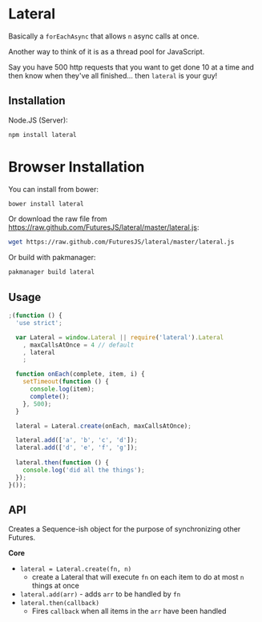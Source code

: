 Lateral
===

Basically a `forEachAsync` that allows `n` async calls at once.

Another way to think of it is as a thread pool for JavaScript.

Say you have 500 http requests that you want to get done
10 at a time and then know when they've all finished...
then `lateral` is your guy!

Installation
---

Node.JS (Server):

```bash
npm install lateral
```

Browser Installation
===

You can install from bower:

```bash
bower install lateral
```

Or download the raw file from <https://raw.github.com/FuturesJS/lateral/master/lateral.js>:

```bash
wget https://raw.github.com/FuturesJS/lateral/master/lateral.js
```

Or build with pakmanager:

```bash
pakmanager build lateral
```

Usage
---

```javascript
;(function () {
  'use strict';

  var Lateral = window.Lateral || require('lateral').Lateral
    , maxCallsAtOnce = 4 // default
    , lateral
    ;

  function onEach(complete, item, i) {
    setTimeout(function () {
      console.log(item);
      complete();
    }, 500);
  }

  lateral = Lateral.create(onEach, maxCallsAtOnce);

  lateral.add(['a', 'b', 'c', 'd']);
  lateral.add(['d', 'e', 'f', 'g']);
  
  lateral.then(function () {
    console.log('did all the things');
  });
}());
```
    
API
---

Creates a Sequence-ish object for the purpose of synchronizing other Futures.

**Core**

  * `lateral = Lateral.create(fn, n)`
    * create a Lateral that will execute `fn` on each item to do at most `n` things at once
  * `lateral.add(arr)` - adds `arr` to be handled by `fn`
  * `lateral.then(callback)` 
    * Fires `callback` when all items in the `arr` have been handled
